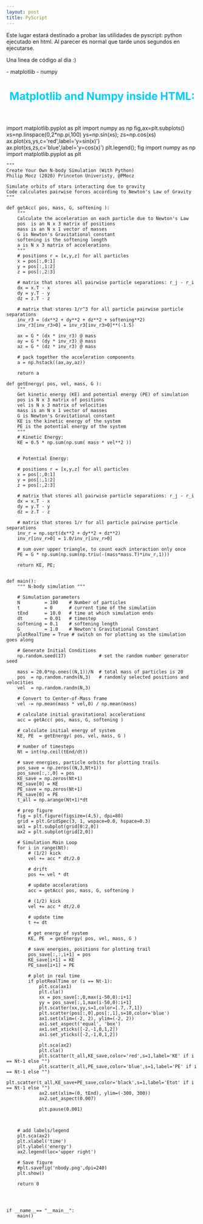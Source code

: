 ```yaml
---
layout: post
title: PyScript
---
```


Este lugar estará destinado a probar las utilidades de pyscript: python ejecutado en html. Al parecer es normal que tarde unos segundos en ejecutarse.

Una linea de código al día :)

<html>
<head>
<!--code at: https://github.com/ostad-ai/Miscellaneous-->
<script defer src="https://pyscript.net/alpha/pyscript.min.js"></script>

<py-env>
    - matplotlib
    - numpy
</py-env>

<style>
div.mydiv{padding:20px;}
h1{text-align:center; color:#00ccff;}
</style>
</head>
<body>
<h1>Matplotlib and Numpy inside HTML:</h1>
<div class="mydiv" id="py-out"></div>
<py-script output="py-out">
import matplotlib.pyplot as plt
import numpy as np
fig,ax=plt.subplots()
xs=np.linspace(0,2*np.pi,100)
ys=np.sin(xs); zs=np.cos(xs)
ax.plot(xs,ys,c='red',label='y=sin(x)')
ax.plot(xs,zs,c='blue',label='y=cos(x)')
plt.legend(); fig
</py-script>

<py-script>
    import numpy as np
    import matplotlib.pyplot as plt

    """
    Create Your Own N-body Simulation (With Python)
    Philip Mocz (2020) Princeton Univeristy, @PMocz

    Simulate orbits of stars interacting due to gravity
    Code calculates pairwise forces according to Newton's Law of Gravity
    """

    def getAcc( pos, mass, G, softening ):
        """
        Calculate the acceleration on each particle due to Newton's Law 
        pos  is an N x 3 matrix of positions
        mass is an N x 1 vector of masses
        G is Newton's Gravitational constant
        softening is the softening length
        a is N x 3 matrix of accelerations
        """
        # positions r = [x,y,z] for all particles
        x = pos[:,0:1]
        y = pos[:,1:2]
        z = pos[:,2:3]

        # matrix that stores all pairwise particle separations: r_j - r_i
        dx = x.T - x
        dy = y.T - y
        dz = z.T - z

        # matrix that stores 1/r^3 for all particle pairwise particle separations 
        inv_r3 = (dx**2 + dy**2 + dz**2 + softening**2)
        inv_r3[inv_r3>0] = inv_r3[inv_r3>0]**(-1.5)

        ax = G * (dx * inv_r3) @ mass
        ay = G * (dy * inv_r3) @ mass
        az = G * (dz * inv_r3) @ mass
        
        # pack together the acceleration components
        a = np.hstack((ax,ay,az))

        return a
        
    def getEnergy( pos, vel, mass, G ):
        """
        Get kinetic energy (KE) and potential energy (PE) of simulation
        pos is N x 3 matrix of positions
        vel is N x 3 matrix of velocities
        mass is an N x 1 vector of masses
        G is Newton's Gravitational constant
        KE is the kinetic energy of the system
        PE is the potential energy of the system
        """
        # Kinetic Energy:
        KE = 0.5 * np.sum(np.sum( mass * vel**2 ))


        # Potential Energy:

        # positions r = [x,y,z] for all particles
        x = pos[:,0:1]
        y = pos[:,1:2]
        z = pos[:,2:3]

        # matrix that stores all pairwise particle separations: r_j - r_i
        dx = x.T - x
        dy = y.T - y
        dz = z.T - z

        # matrix that stores 1/r for all particle pairwise particle separations 
        inv_r = np.sqrt(dx**2 + dy**2 + dz**2)
        inv_r[inv_r>0] = 1.0/inv_r[inv_r>0]

        # sum over upper triangle, to count each interaction only once
        PE = G * np.sum(np.sum(np.triu(-(mass*mass.T)*inv_r,1)))
        
        return KE, PE;


    def main():
        """ N-body simulation """
        
        # Simulation parameters
        N         = 100    # Number of particles
        t         = 0      # current time of the simulation
        tEnd      = 10.0   # time at which simulation ends
        dt        = 0.01   # timestep
        softening = 0.1    # softening length
        G         = 1.0    # Newton's Gravitational Constant
        plotRealTime = True # switch on for plotting as the simulation goes along
        
        # Generate Initial Conditions
        np.random.seed(17)            # set the random number generator seed
        
        mass = 20.0*np.ones((N,1))/N  # total mass of particles is 20
        pos  = np.random.randn(N,3)   # randomly selected positions and velocities
        vel  = np.random.randn(N,3)
        
        # Convert to Center-of-Mass frame
        vel -= np.mean(mass * vel,0) / np.mean(mass)
        
        # calculate initial gravitational accelerations
        acc = getAcc( pos, mass, G, softening )
        
        # calculate initial energy of system
        KE, PE  = getEnergy( pos, vel, mass, G )
        
        # number of timesteps
        Nt = int(np.ceil(tEnd/dt))
        
        # save energies, particle orbits for plotting trails
        pos_save = np.zeros((N,3,Nt+1))
        pos_save[:,:,0] = pos
        KE_save = np.zeros(Nt+1)
        KE_save[0] = KE
        PE_save = np.zeros(Nt+1)
        PE_save[0] = PE
        t_all = np.arange(Nt+1)*dt
        
        # prep figure
        fig = plt.figure(figsize=(4,5), dpi=80)
        grid = plt.GridSpec(3, 1, wspace=0.0, hspace=0.3)
        ax1 = plt.subplot(grid[0:2,0])
        ax2 = plt.subplot(grid[2,0])
        
        # Simulation Main Loop
        for i in range(Nt):
            # (1/2) kick
            vel += acc * dt/2.0
            
            # drift
            pos += vel * dt
            
            # update accelerations
            acc = getAcc( pos, mass, G, softening )
            
            # (1/2) kick
            vel += acc * dt/2.0
            
            # update time
            t += dt
            
            # get energy of system
            KE, PE  = getEnergy( pos, vel, mass, G )
            
            # save energies, positions for plotting trail
            pos_save[:,:,i+1] = pos
            KE_save[i+1] = KE
            PE_save[i+1] = PE
            
            # plot in real time
            if plotRealTime or (i == Nt-1):
                plt.sca(ax1)
                plt.cla()
                xx = pos_save[:,0,max(i-50,0):i+1]
                yy = pos_save[:,1,max(i-50,0):i+1]
                plt.scatter(xx,yy,s=1,color=[.7,.7,1])
                plt.scatter(pos[:,0],pos[:,1],s=10,color='blue')
                ax1.set(xlim=(-2, 2), ylim=(-2, 2))
                ax1.set_aspect('equal', 'box')
                ax1.set_xticks([-2,-1,0,1,2])
                ax1.set_yticks([-2,-1,0,1,2])
                
                plt.sca(ax2)
                plt.cla()
                plt.scatter(t_all,KE_save,color='red',s=1,label='KE' if i == Nt-1 else "")
                plt.scatter(t_all,PE_save,color='blue',s=1,label='PE' if i == Nt-1 else "")
                plt.scatter(t_all,KE_save+PE_save,color='black',s=1,label='Etot' if i == Nt-1 else "")
                ax2.set(xlim=(0, tEnd), ylim=(-300, 300))
                ax2.set_aspect(0.007)
                
                plt.pause(0.001)
            
        
        
        # add labels/legend
        plt.sca(ax2)
        plt.xlabel('time')
        plt.ylabel('energy')
        ax2.legend(loc='upper right')
        
        # Save figure
        #plt.savefig('nbody.png',dpi=240)
        plt.show()
            
        return 0
        


      
    if __name__== "__main__":
        main()
</py-script>

